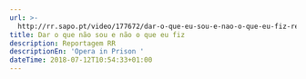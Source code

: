 ```yaml
---
url: >-
  http://rr.sapo.pt/video/177672/dar-o-que-eu-sou-e-nao-o-que-eu-fiz-reclusos-levam-mozart-a-gulbenkian
title: Dar o que não sou e não o que eu fiz
description: Reportagem RR
descriptionEn: 'Opera in Prison '
dateTime: 2018-07-12T10:54:33+01:00
---
```


